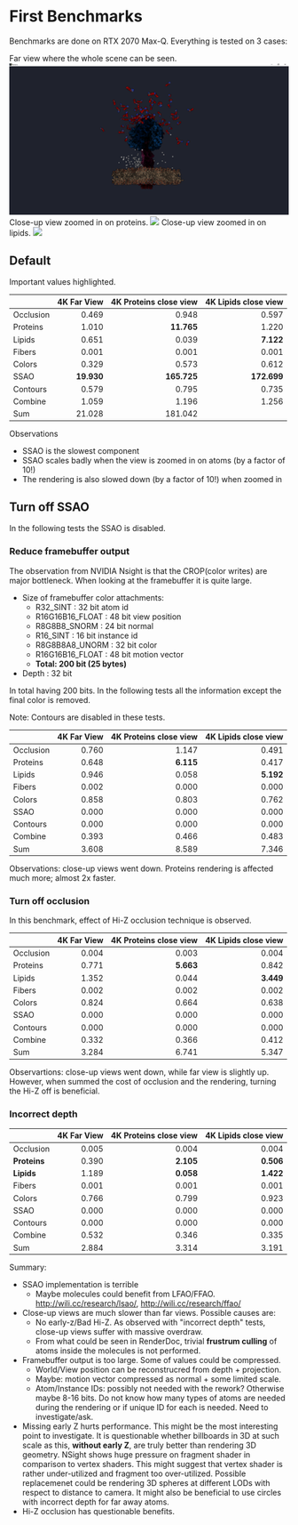 # First Benchmarks

Benchmarks are done on RTX 2070 Max-Q. Everything is tested on 3 cases:

Far view where the whole scene can be seen.
![](./default_view.png)
Close-up view zoomed in on proteins.
![](./proteins_close.png)
Close-up view zoomed in on lipids.
![](./lipids_close.png)

## Default

Important values highlighted.

|           | 4K Far View | 4K Proteins close view | 4K Lipids close view  |
|-----------|------------:|-----------------------:|----------------------:|
| Occlusion |  0.469      |                  0.948 |             0.597     |
| Proteins  |  1.010      |             **11.765** |             1.220     |
| Lipids    |  0.651      |                  0.039 |           **7.122**   |
| Fibers    |  0.001      |                  0.001 |             0.001     |
| Colors    |  0.329      |                  0.573 |             0.612     |
| SSAO      | **19.930**  |            **165.725** |         **172.699**   |
| Contours  |  0.579      |                  0.795 |             0.735     |
| Combine   |  1.059      |                  1.196 |             1.256     |
| Sum       | 21.028      |                181.042 |                       |

Observations
- SSAO is the slowest component
- SSAO scales badly when the view is zoomed in on atoms (by a factor of 10!)
- The rendering is also slowed down (by a factor of 10!) when zoomed in

## Turn off SSAO

In the following tests the SSAO is disabled.

### Reduce framebuffer output

The observation from NVIDIA Nsight is that the CROP(color writes) are major bottleneck. When looking at the framebuffer it is quite large.
- Size of framebuffer color attachments:
  - R32_SINT          :  32 bit atom id
  - R16G16B16_FLOAT   :  48 bit view position
  - R8G8B8_SNORM      :  24 bit normal
  - R16_SINT          :  16 bit instance id
  - R8G8B8A8_UNORM    :  32 bit color
  - R16G16B16_FLOAT   :  48 bit motion vector
  - **Total: 200 bit (25 bytes)**
- Depth               :  32 bit

In total having 200 bits. In the following tests all the information except the final color is removed.

Note: Contours are disabled in these tests.

|           | 4K Far View | 4K Proteins close view | 4K Lipids close view  |
|-----------|------------:|-----------------------:|----------------------:|
| Occlusion |      0.760  |                1.147   |              0.491    |
| Proteins  |      0.648  |              **6.115** |              0.417    |
| Lipids    |      0.946  |                0.058   |            **5.192**  |
| Fibers    |      0.002  |                0.000   |              0.000    |
| Colors    |      0.858  |                0.803   |              0.762    |
| SSAO      |      0.000  |                0.000   |              0.000    |
| Contours  |      0.000  |                0.000   |              0.000    |
| Combine   |      0.393  |                0.466   |              0.483    |
| Sum       |      3.608  |                8.589   |              7.346    |

Observations: close-up views went down. Proteins rendering is affected much more; almost 2x faster.

### Turn off occlusion

In this benchmark, effect of Hi-Z occlusion technique is observed.

|           | 4K Far View | 4K Proteins close view | 4K Lipids close view  |
|-----------|------------:|-----------------------:|----------------------:|
| Occlusion |      0.004  |                0.003   |              0.004    |
| Proteins  |      0.771  |              **5.663** |              0.842    |
| Lipids    |      1.352  |                0.044   |            **3.449**  |
| Fibers    |      0.002  |                0.002   |              0.002    |
| Colors    |      0.824  |                0.664   |              0.638    |
| SSAO      |      0.000  |                0.000   |              0.000    |
| Contours  |      0.000  |                0.000   |              0.000    |
| Combine   |      0.332  |                0.366   |              0.412    |
| Sum       |      3.284  |                6.741   |              5.347    |

Observartions: close-up views went down, while far view is slightly up. However, when summed the cost of occlusion and the rendering, turning the Hi-Z off is beneficial.

### Incorrect depth 



|            | 4K Far View | 4K Proteins close view | 4K Lipids close view  |
|------------|------------:|-----------------------:|----------------------:|
| Occlusion  |      0.005  |                0.004   |              0.004    |
|**Proteins**|      0.390  |              **2.105** |            **0.506**  |
|**Lipids**  |      1.189  |              **0.058** |            **1.422**  |
| Fibers     |      0.001  |                0.001   |              0.001    |
| Colors     |      0.766  |                0.799   |              0.923    |
| SSAO       |      0.000  |                0.000   |              0.000    |
| Contours   |      0.000  |                0.000   |              0.000    |
| Combine    |      0.532  |                0.346   |              0.335    |
| Sum        |      2.884  |                3.314   |              3.191    |


Summary:
- SSAO implementation is terrible
  - Maybe molecules could benefit from LFAO/FFAO. http://wili.cc/research/lsao/, http://wili.cc/research/ffao/
- Close-up views are much slower than far views. Possible causes are:
  - No early-z/Bad Hi-Z. As observed with "incorrect depth" tests, close-up views suffer with massive overdraw.
  - From what could be seen in RenderDoc, trivial **frustrum culling** of atoms inside the molecules is not performed.
- Framebuffer output is too large. Some of values could be compressed.
  - World/View position can be reconstrucred from depth + projection.
  - Maybe: motion vector compressed as normal + some limited scale.
  - Atom/Instance IDs: possibly not needed with the rework? Otherwise maybe 8-16 bits. Do not know how many types of atoms are needed during the rendering or if unique ID for each is needed. Need to investigate/ask.
- Missing early Z hurts performance. This might be the most interesting point to investigate. It is questionable whether billboards in 3D at such scale as this, **without early Z**, are truly better than rendering 3D geometry. NSight shows huge pressure on fragment shader in comparison to vertex shaders. This might suggest that vertex shader is rather under-utilized and fragment too over-utilized. Possible replacemenet could be rendering 3D spheres at different LODs with respect to distance to camera. It might also be beneficial to use circles with incorrect depth for far away atoms.
- Hi-Z occlusion has questionable benefits.